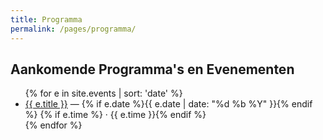 ```yaml
---
title: Programma
permalink: /pages/programma/
---
```


## Aankomende Programma's en Evenementen

<ul>
{% for e in site.events | sort: 'date' %}
  <li>
    <a href="{{ e.url }}">{{ e.title }}</a> — 
    {% if e.date %}{{ e.date | date: "%d %b %Y" }}{% endif %}
    {% if e.time %} · {{ e.time }}{% endif %}
  </li>
{% endfor %}
</ul>
